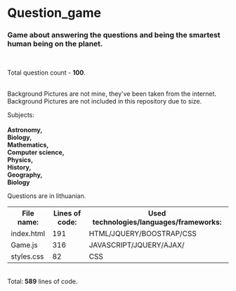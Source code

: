 # Question_game
<h3> Game about answering the questions and being the smartest human being on the planet.</h3><br>

Total question count - <strong>100</strong>.<br><br>

Background Pictures are not mine, they've been taken from the internet.<br>
Background Pictures are not included in this repository due to size.

Subjects:<br><br>
<strong>
Astronomy,<br>Biology,<br>Mathematics,<br>Computer science,<br>Physics,<br>History,<br>Geography,<br>Biology<br>
</strong>

Questions are in lithuanian.

<table style="width:100%">
  <tr>
    <th>File name:</th>
    <th>Lines of code:</th> 
    <th>Used technologies/languages/frameworks:</th>
  </tr>
  <tr>
    <td>index.html</td>
    <td>191</td> 
    <td>HTML/JQUERY/BOOSTRAP/CSS</td>
  </tr>
  <tr>
    <td>Game.js</td>
    <td>316</td> 
    <td>JAVASCRIPT/JQUERY/AJAX/</td>
  </tr>
  <tr>
    <td>styles.css</td>
    <td>82</td> 
    <td>CSS</td>
  </tr>    
</table>
<br>
Total:<strong> 589</strong>  lines of code.
